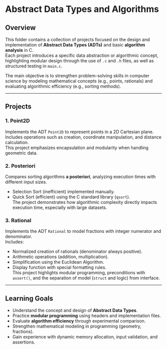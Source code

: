# Abstract Data Types and Algorithms

## Overview  
This folder contains a collection of projects focused on the design and implementation of **Abstract Data Types (ADTs)** and basic **algorithm analysis** in C.  
Each project introduces a specific data abstraction or algorithmic concept, highlighting modular design through the use of `.c` and `.h` files, as well as structured testing in `main.c`.  

The main objective is to strengthen problem-solving skills in computer science by modeling mathematical concepts (e.g., points, rationals) and evaluating algorithmic efficiency (e.g., sorting methods).  

---

## Projects  

### 1. Point2D  
Implements the ADT `Point2D` to represent points in a 2D Cartesian plane.  
Includes operations such as creation, coordinate manipulation, and distance calculation.  
This project emphasizes encapsulation and modularity when handling geometric data.  


### 2. Posteriori  
Compares sorting algorithms **a posteriori**, analyzing execution times with different input sizes.  
- Selection Sort (inefficient) implemented manually.  
- Quick Sort (efficient) using the C standard library (`qsort`).  
The project demonstrates how algorithmic complexity directly impacts execution time, especially with large datasets.  


### 3. Rational  
Implements the ADT `Rational` to model fractions with integer numerator and denominator.  
Includes:  
- Normalized creation of rationals (denominator always positive).  
- Arithmetic operations (addition, multiplication).  
- Simplification using the Euclidean Algorithm.  
- Display function with special formatting rules.  
This project highlights modular programming, preconditions with `assert()`, and the separation of model (`struct` and logic) from interface.  

---

## Learning Goals  
- Understand the concept and design of **Abstract Data Types**.  
- Practice **modular programming** using headers and implementation files.  
- Evaluate **algorithm efficiency** through experimental comparison.  
- Strengthen mathematical modeling in programming (geometry, fractions).  
- Gain experience with dynamic memory allocation, input validation, and assertions.  
